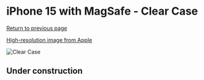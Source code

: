 # iPhone 15  with MagSafe - Clear Case

[Return to previous page](/iphone_15)

[High-resolution image from Apple](https://store.storeimages.cdn-apple.com/8756/as-images.apple.com/is/MT223?wid=4500&hei=4500&fmt=png)

<div style="width: 500px"><img src="/everyphone/MT223.png" alt="Clear Case"></div>

## Under construction
